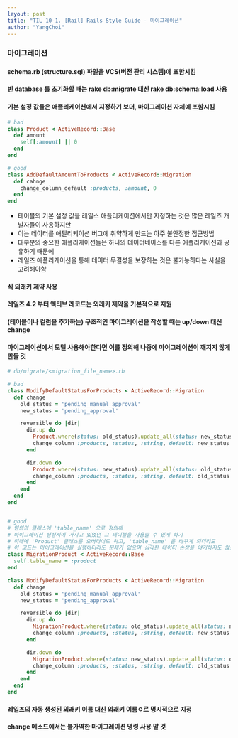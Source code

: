 ```yaml
---
layout: post
title: "TIL 10-1. [Rail] Rails Style Guide - 마이그레이션"
author: "YangChoi"
---
```


### 마이그레이션 

#### schema.rb (structure.sql) 파일을 VCS(버전 관리 시스템)에 포함시킴

#### 빈 database 를 초기화할 때는 rake db:migrate 대신 rake db:schema:load 사용

#### 기본 설정 값들은 애플리케이션에서 지정하기 보더, 마이그레이션 자체에 포함시킴

```ruby
# bad 
class Product < ActiveRecord::Base
  def amount
    self[:amount] || 0
  end
end 

# good 
class AddDefaultAmountToProducts < ActiveRecord::Migration
  def cahnge
    change_column_default :products, :amount, 0
  end
end
```

- 테이블의 기본 설정 값을 레일스 애플리케이션에서만 지정하는 것은 많은 레일즈 개발자들이 사용하지만
- 이는 데이터를 애필리케이션 버그에 취약하게 만드는 아주 불안정한 접근방법
- 대부분의 중요한 애플리케이션들은 하나의 데이터베이스를 다른 애플리케이션과 공유하기 때문에 
- 레일즈 애플리케이션을 통해 데이터 무결성을 보장하는 것은 불가능하다는 사실을 고려해야함

#### 식 외래키 제약 사용

#### 레일즈 4.2 부터 액티브 레코드는 외래키 제약을 기본적으로 지원

#### (테이블이나 컬럼을 추가하는) 구조적인 마이그레이션을 작성할 때는 up/down 대신 change

#### 마이그레이션에서 모델 사용해야한다면 이를 정의해 나중에 마이그레이션이 깨지지 않게 만들 것

```ruby
# db/migrate/<migration_file_name>.rb

# bad
class ModifyDefaultStatusForProducts < ActiveRecord::Migration
  def change
    old_status = 'pending_manual_approval'
    new_status = 'pending_approval'

    reversible do |dir|
      dir.up do 
        Product.where(status: old_status).update_all(status: new_status)
        change_column :products, :status, :string, default: new_status
      end

      dir.down do 
        Product.where(status: new_status).update_all(status: old_status)
        change_column :products, :status, :string, default: old_status
      end
    end
  end
end


# good 
# 임의의 클래스에 'table_name' 으로 정의해 
# 마이그레이션 생성시에 가지고 있었던 그 테이블을 사용할 수 있게 하기 
# 미래에 'Product' 클래스를 오버라이드 하고, 'table_name' 을 바꾸게 되더라도 
# 이 코드는 마이그레이션을 실행하더라도 문제가 없으며 심각한 데이터 손상을 야기하지도 않음
class MigrationProduct < ActiveRecord::Base
  self.table_name = :product
end

class ModifyDefaultStatusForProducts < ActiveRecord::Migration
  def change
    old_status = 'pending_manual_approval'
    new_status = 'pending_approval'

    reversible do |dir|
      dir.up do 
        MigrationProduct.where(status: old_status).update_all(status: new_status)
        change_column :products, :status, :string, default: new_status
      end

      dir.down do 
        MigrationProduct.where(status: new_status).update_all(status: old_status)
        change_column :products, :status, :string, default: old_status
      end
    end
  end
end
```

#### 레일즈의 자동 생성된 외래키 이름 대신 외래키 이름ㅇ르 명시적으로 지정 

#### change 메소드에서는 불가역한 마이그레이션 명령 사용 말 것



